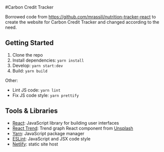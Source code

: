 #Carbon Credit Tracker

Borrowed code from https://github.com/mrassili/nutrition-tracker-react to create the website for Carbon Credit Tracker and changed according to the need.


## Getting Started

1. Clone the repo
2. Install dependencies: `yarn install`
3. Develop: `yarn start:dev`
4. Build: `yarn build`

Other:

- Lint JS code: `yarn lint`
- Fix JS code style: `yarn prettify`

## Tools & Libraries

- [React](https://reactjs.org): JavaScript library for building user interfaces
- [React Trend](https://unsplash.github.io/react-trend/): Trend graph React component from [Unsplash](https://unsplash.com)
- [Yarn](https://yarnpkg.com): JavaScript package manager
- [ESLint](https://eslint.org): JavaScript and JSX code style
- [Netlify](https://netlify.com): static site host
